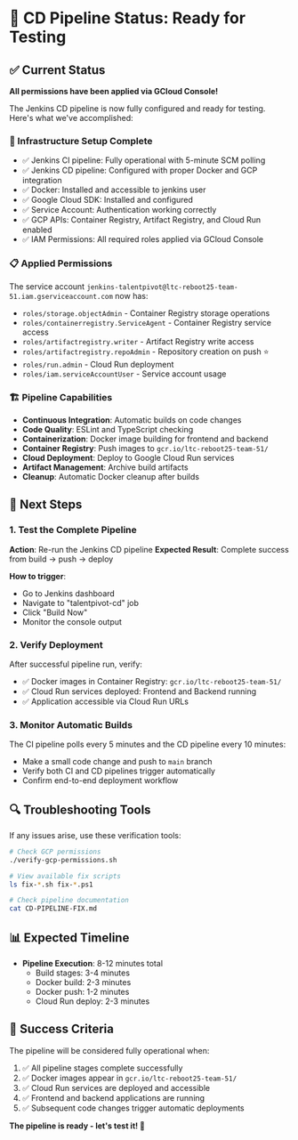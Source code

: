 # 🎯 CD Pipeline Status: Ready for Testing

## ✅ Current Status
**All permissions have been applied via GCloud Console!**

The Jenkins CD pipeline is now fully configured and ready for testing. Here's what we've accomplished:

### 🔧 Infrastructure Setup Complete
- ✅ Jenkins CI pipeline: Fully operational with 5-minute SCM polling
- ✅ Jenkins CD pipeline: Configured with proper Docker and GCP integration
- ✅ Docker: Installed and accessible to jenkins user
- ✅ Google Cloud SDK: Installed and configured
- ✅ Service Account: Authentication working correctly
- ✅ GCP APIs: Container Registry, Artifact Registry, and Cloud Run enabled
- ✅ IAM Permissions: All required roles applied via GCloud Console

### 📋 Applied Permissions
The service account `jenkins-talentpivot@ltc-reboot25-team-51.iam.gserviceaccount.com` now has:
- `roles/storage.objectAdmin` - Container Registry storage operations
- `roles/containerregistry.ServiceAgent` - Container Registry service access
- `roles/artifactregistry.writer` - Artifact Registry write access
- `roles/artifactregistry.repoAdmin` - Repository creation on push ⭐
- `roles/run.admin` - Cloud Run deployment
- `roles/iam.serviceAccountUser` - Service account usage

### 🏗️ Pipeline Capabilities
- **Continuous Integration**: Automatic builds on code changes
- **Code Quality**: ESLint and TypeScript checking
- **Containerization**: Docker image building for frontend and backend
- **Container Registry**: Push images to `gcr.io/ltc-reboot25-team-51/`
- **Cloud Deployment**: Deploy to Google Cloud Run services
- **Artifact Management**: Archive build artifacts
- **Cleanup**: Automatic Docker cleanup after builds

## 🚀 Next Steps

### 1. Test the Complete Pipeline
**Action**: Re-run the Jenkins CD pipeline
**Expected Result**: Complete success from build → push → deploy

**How to trigger**:
- Go to Jenkins dashboard
- Navigate to "talentpivot-cd" job  
- Click "Build Now"
- Monitor the console output

### 2. Verify Deployment
After successful pipeline run, verify:
- ✅ Docker images in Container Registry: `gcr.io/ltc-reboot25-team-51/`
- ✅ Cloud Run services deployed: Frontend and Backend running
- ✅ Application accessible via Cloud Run URLs

### 3. Monitor Automatic Builds
The CI pipeline polls every 5 minutes and the CD pipeline every 10 minutes:
- Make a small code change and push to `main` branch
- Verify both CI and CD pipelines trigger automatically
- Confirm end-to-end deployment workflow

## 🔍 Troubleshooting Tools
If any issues arise, use these verification tools:

```bash
# Check GCP permissions
./verify-gcp-permissions.sh

# View available fix scripts
ls fix-*.sh fix-*.ps1

# Check pipeline documentation
cat CD-PIPELINE-FIX.md
```

## 📊 Expected Timeline
- **Pipeline Execution**: 8-12 minutes total
  - Build stages: 3-4 minutes
  - Docker build: 2-3 minutes  
  - Docker push: 1-2 minutes
  - Cloud Run deploy: 2-3 minutes

## 🎉 Success Criteria
The pipeline will be considered fully operational when:
1. ✅ All pipeline stages complete successfully
2. ✅ Docker images appear in `gcr.io/ltc-reboot25-team-51/`
3. ✅ Cloud Run services are deployed and accessible
4. ✅ Frontend and backend applications are running
5. ✅ Subsequent code changes trigger automatic deployments

**The pipeline is ready - let's test it! 🚀**
